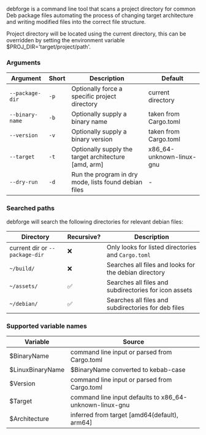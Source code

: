debforge is a command line tool that scans a project directory for common Deb package files automating the process
of changing target architecture and writing modified files into the correct file structure.

Project directory will be located using the current directory, this can be overridden by setting the environment
variable $PROJ_DIR='target/project/path'.

### Arguments
| Argument          | Short | Description                                             | Default                  |
| ----------------- | ----- | ------------------------------------------------------- | ------------------------ |
| `--package-dir`   | `-p`  | Optionally force a specific project directory           | current directory        |
| `--binary-name`   | `-b`  | Optionally supply a binary name                         | taken from Cargo.toml    |
| `--version`       | `-v`  | Optionally supply a binary version                      | taken from Cargo.toml    |
| `--target`        | `-t`  | Optionally supply the target architecture [amd, arm]    | x86_64-unknown-linux-gnu |
| `--dry-run`       | `-d`  | Run the program in dry mode, lists found debian files   | -                        |

### Searched paths
debforge will search the following directories for relevant debian files:

| Directory                      | Recursive? | Description                                                |
| ------------------------------ | ---------- | ---------------------------------------------------------- |
| current dir or `--package-dir` | ❌         | Only looks for listed directories and `Cargo.toml`         |
| `~/build/`                     | ❌         | Searches all files and looks for the debian directory      |
| `~/assets/`                    | ✅         | Searches all files and subdirectories for icon assets      |
| `~/debian/`                    | ✅         | Searches all files and subdirectories for deb files        |


### Supported variable names
| Variable                | Source                                                   |
| ----------------------- | -------------------------------------------------------- |
| $BinaryName             | command line input or parsed from Cargo.toml             |
| $LinuxBinaryName        | $BinaryName converted to kebab-case                      |
| $Version                | command line input or parsed from Cargo.toml             |
| $Target                 | command line input defaults to x86_64-unknown-linux-gnu  |
| $Architecture           | inferred from target [amd64(default), arm64]             |
